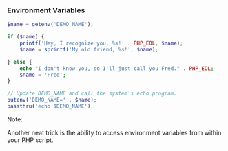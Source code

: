 ### Environment Variables

```php
$name = getenv('DEMO_NAME');

if ($name) {
	printf('Hey, I recognize you, %s!' . PHP_EOL, $name);
	$name = sprintf('My old friend, %s!', $name);

} else {
	echo "I don't know you, so I'll just call you Fred." . PHP_EOL;
	$name = 'Fred';
}

// Update DEMO_NAME and call the system's echo program.
putenv('DEMO_NAME=' . $name);
passthru('echo $DEMO_NAME');
```

Note:

Another neat trick is the ability to access environment variables from within your PHP script.